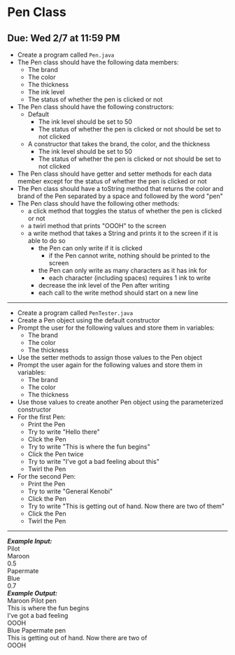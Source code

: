 # Pen Class

## Due: Wed 2/7 at 11:59 PM

- Create a program called `Pen.java`
- The Pen class should have the following data members:
  - The brand
  - The color
  - The thickness
  - The ink level
  - The status of whether the pen is clicked or not
- The Pen class should have the following constructors:
  - Default
    - The ink level should be set to 50
    - The status of whether the pen is clicked or not should be set to not clicked
  - A constructor that takes the brand, the color, and the thickness
    - The ink level should be set to 50
    - The status of whether the pen is clicked or not should be set to not clicked
- The Pen class should have getter and setter methods for each data member except for the status of whether the pen is clicked or not
- The Pen class should have a toString method that returns the color and brand of the Pen separated by a space and followed by the word "pen"
- The Pen class should have the following other methods:
  - a click method that toggles the status of whether the pen is clicked or not
  - a twirl method that prints "OOOH" to the screen
  - a write method that takes a String and prints it to the screen if it is able to do so
    - the Pen can only write if it is clicked
      - if the Pen cannot write, nothing should be printed to the screen
    - the Pen can only write as many characters as it has ink for
      - each character (including spaces) requires 1 ink to write
    - decrease the ink level of the Pen after writing
    - each call to the write method should start on a new line
- - - -
- Create a program called `PenTester.java`
- Create a Pen object using the default constructor
- Prompt the user for the following values and store them in variables:
  - The brand
  - The color
  - The thickness
- Use the setter methods to assign those values to the Pen object
- Prompt the user again for the following values and store them in variables:
  - The brand
  - The color
  - The thickness
- Use those values to create another Pen object using the parameterized constructor
- For the first Pen:
  - Print the Pen
  - Try to write "Hello there"
  - Click the Pen
  - Try to write "This is where the fun begins"
  - Click the Pen twice
  - Try to write "I've got a bad feeling about this"
  - Twirl the Pen
- For the second Pen:
  - Print the Pen
  - Try to write "General Kenobi"
  - Click the Pen
  - Try to write "This is getting out of hand. Now there are two of them"
  - Click the Pen
  - Twirl the Pen
- - - -
***Example Input:***\
Pilot\
Maroon\
0.5\
Papermate\
Blue\
0.7\
***Example Output:***\
Maroon Pilot pen\
This is where the fun begins\
I've got a bad feeling\
OOOH\
Blue Papermate pen\
This is getting out of hand. Now there are two of \
OOOH
